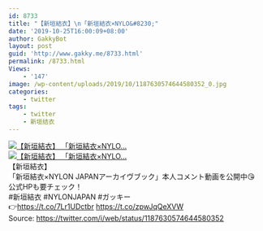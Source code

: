 ```yaml
---
id: 8733
title: "【新垣結衣】\n「新垣結衣×NYLO&#8230;"
date: '2019-10-25T16:00:09+08:00'
author: GakkyBot
layout: post
guid: 'http://www.gakky.me/8733.html'
permalink: /8733.html
Views:
    - '147'
image: /wp-content/uploads/2019/10/1187630574644580352_0.jpg
categories:
    - twitter
tags:
    - twitter
    - 新垣结衣
---
```


[![【新垣結衣】
「新垣結衣×NYLO...](http://www.yui-aragaki.org/wp-content/uploads/2019/10/1187630574644580352_0.jpg)](http://www.yui-aragaki.org/wp-content/uploads/2019/10/1187630574644580352_0.jpg)  
[![【新垣結衣】
「新垣結衣×NYLO...](http://www.yui-aragaki.org/wp-content/uploads/2019/10/1187630574644580352_1.jpg)](http://www.yui-aragaki.org/wp-content/uploads/2019/10/1187630574644580352_1.jpg)  
【新垣結衣】  
「新垣結衣×NYLON JAPANアーカイヴブック」本人コメント動画を公開中😘  
公式HPも要チェック！  
\#新垣結衣 #NYLONJAPAN #ガッキー  
👉https://t.co/7Lr1UDctbr https://t.co/zpwJqQeXVW  
Source: <https://twitter.com/i/web/status/1187630574644580352>